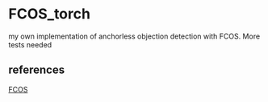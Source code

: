 # FCOS_torch
 my own implementation of anchorless objection detection with FCOS. More tests needed
 
## references

[FCOS](https://github.com/tianzhi0549/FCOS)
